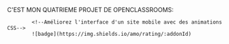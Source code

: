 C'EST MON QUATRIEME PROJET DE OPENCLASSROOMS:

            <!--Améliorez l'interface d'un site mobile avec des animations CSS-->
            ![badge](https://img.shields.io/amo/rating/:addonId)
